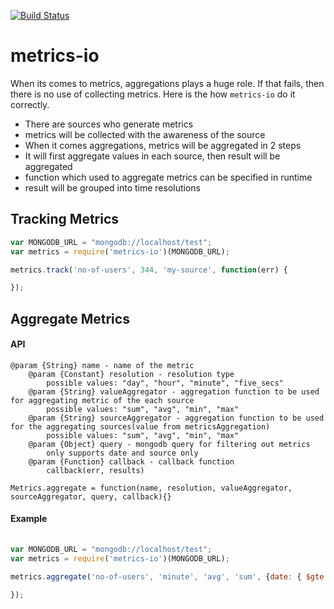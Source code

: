 [![Build Status](https://secure.travis-ci.org/metrics-io/metrics-core.png)](http://travis-ci.org/metrics-io/metrics-core)

metrics-io
=============

When its comes to metrics, aggregations plays a huge role. If that fails, then there is no use of collecting metrics. Here is the how `metrics-io` do it correctly.

* There are sources who generate metrics
* metrics will be collected with the awareness of the source
* When it comes aggregations, metrics will be aggregated in 2 steps
* It will first aggregate values in each source, then result will be aggregated 
* function which used to aggregate metrics can be specified in runtime
* result will be grouped into time resolutions

## Tracking Metrics

~~~js
var MONGODB_URL = "mongodb://localhost/test";
var metrics = require('metrics-io')(MONGODB_URL);

metrics.track('no-of-users', 344, 'my-source', function(err) {

});
~~~

## Aggregate Metrics

#### API

 	@param {String} name - name of the metric
        @param {Constant} resolution - resolution type
            possible values: "day", "hour", "minute", "five_secs"
        @param {String} valueAggregator - aggregation function to be used for aggregating metric of the each source
            possible values: "sum", "avg", "min", "max"
        @param {String} sourceAggregator - aggregation function to be used for the aggregating sources(value from metricsAggregation)
            possible values: "sum", "avg", "min", "max"
        @param {Object} query - mongodb query for filtering out metrics
            only supports date and source only
        @param {Function} callback - callback function
            callback(err, results)
    
    Metrics.aggregate = function(name, resolution, valueAggregator, sourceAggregator, query, callback){}

#### Example

~~~js
	
var MONGODB_URL = "mongodb://localhost/test";
var metrics = require('metrics-io')(MONGODB_URL);

metrics.aggregate('no-of-users', 'minute', 'avg', 'sum', {date: { $gte: 1361030882576 }}, function(err, result) {

});
~~~
